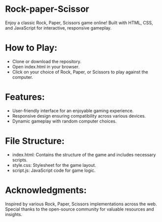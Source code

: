 # Rock-paper-Scissor

Enjoy a classic Rock, Paper, Scissors game online! Built with HTML, CSS, and JavaScript for interactive, responsive gameplay.

# How to Play:

<ul>
  <li>Clone or download the repository.</li>
  <li>Open index.html in your browser.</li>
  <li>Click on your choice of Rock, Paper, or Scissors to play against the computer.</li>
</ul>

# Features:

<ul>
  <li>User-friendly interface for an enjoyable gaming experience.</li>
  <li>Responsive design ensuring compatibility across various devices.</li>
  <li>Dynamic gameplay with random computer choices.</li>
</ul>

# File Structure:

<ul>
  <li>index.html: Contains the structure of the game and includes necessary scripts.</li>
  <li>style.css: Stylesheet for the game layout.</li>
  <li>script.js: JavaScript code for game logic.</li>
</ul>

# Acknowledgments:

Inspired by various Rock, Paper, Scissors implementations across the web. Special thanks to the open-source community for valuable resources and insights.
